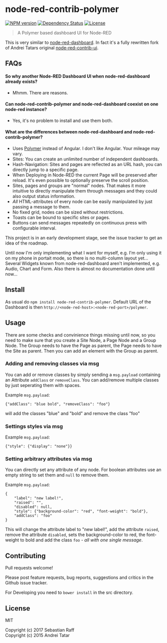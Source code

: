# node-red-contrib-polymer

[![NPM version](https://badge.fury.io/js/node-red-contrib-polymer.svg)](http://badge.fury.io/js/node-red-contrib-polymer)
[![Dependency Status](https://img.shields.io/gemnasium/hobbyquaker/node-red-contrib-polymer.svg?maxAge=2592000)](https://gemnasium.com/github.com/hobbyquaker/node-red-contrib-polymer)
[![License][mit-badge]][mit-url]

> A Polymer based dashboard UI for Node-RED

This is very similar to [node-red-dashboard](https://github.com/node-red/node-red-dashboard). 
In fact it's a fully rewritten fork of Andrei Tatars original 
[node-red-contrib-ui](https://github.com/andrei-tatar/node-red-contrib-ui).


## FAQs

#### So why another Node-RED Dashboard UI when node-red-dashboard already exists?

* Mhmm. There are reasons.


#### Can node-red-contrib-polymer and node-red-dashboard coexist on one node-red instance?

* Yes, it's no problem to install and use them both.


#### What are the differences between node-red-dashboard and node-red-contrib-polymer?

* Uses [Polymer](https://www.polymer-project.org) instead of Angular. I don't like Angular. Your mileage may vary.
* Sites: You can create an unlimited number of independent dashboards.
* Hash-Navigation: Sites and pages are reflected as an URL hash, you can directly jump to a specific page.
* When Deploying in Node-RED the current Page will be preserved after reload. It's even possible to optionally preserve 
the scroll position.
* Sites, pages and groups are "normal" nodes. That makes it more intuitive to directly manipulate them through messages
and they could also output status information.
* *All* HTML-attributes of every node can be easily manipulated by just passing a message to them.
* No fixed grid, nodes can be sized without restrictions.
* Toasts can be bound to specific sites or pages.
* Buttons can send messages repeatedly on continuous press with configurable interval.


This project is in an early development stage, see the issue tracker to get an idea of the roadmap.

Until now I'm only implementing what I want for myself, e.g. I'm only using it on my phone in portait mode,
so there is no multi-column layout yet... Several Widgets known from node-red-dashboard aren't implemented,
e.g. Audio, Chart and Form. Also there is almost no documentation done until now...


## Install

As usual do `npm install node-red-contrib-polymer`. Default URL of the Dashboard is then 
`http://<node-red-host>:<node-red-port>/polymer`.


## Usage

There are some checks and convinience things missing until now, so you need to make sure that you create a Site Node, 
a Page Node and a Group Node. The Group needs to have the Page as parent, the Page needs to have the Site as parent. 
Then you can add an element with the Group as parent.


### Adding and removing classes via msg

You can add or remove classes by simply sending a `msg.payload` containing an Attribute `addClass` or `removeClass`. You
can add/remove multiple classes by just seperating them with spaces.

Example `msg.payload`:
```
{"addClass": "blue bold", "removeClass": "foo"}
```
will add the classes "blue" and "bold" and remove the class "foo"


### Settings styles via msg

Example `msg.payload`:
```
{"style": {"display": "none"}}
```

### Setting arbitrary attributes via msg

You can directly set any attribute of any node. For boolean attributes use an empty string to set them and `null` to 
remove them. 

Example `msg.payload`:
```
{
    "label": "new label!", 
    "raised": "", 
    "disabled": null, 
    "style": {"background-color": "red", "font-weight": "bold"}, 
    "addClass": "foo"
}

```
This will change the attribute label to "new label!", add the attribute `raised`, remove the attribute `disabled`, sets 
the background-color to red, the font-weight to bold and add the class `foo` - _all with one single message_.


## Contributing

Pull requests welcome!

Please post feature requests, bug reports, suggestions and critics in the Github issue tracker.

For Developing you need to `bower install` in the src directory.


## License

MIT 

Copyright (c) 2017 Sebastian Raff    
Copyright (c) 2015 Andrei Tatar

[mit-badge]: https://img.shields.io/badge/License-MIT-blue.svg?style=flat
[mit-url]: LICENSE

